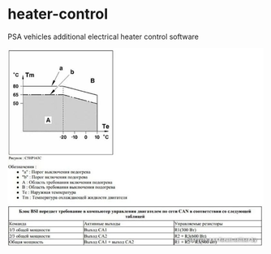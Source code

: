 # heater-control

PSA vehicles additional electrical heater control software

![algorithm](https://github.com/kolabse/heater-control/blob/main/heater.jpg?raw=true)
